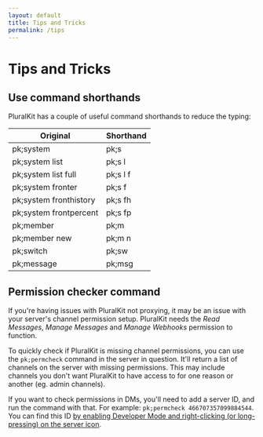 ```yaml
---
layout: default
title: Tips and Tricks
permalink: /tips
---
```


# Tips and Tricks

## Use command shorthands
PluralKit has a couple of useful command shorthands to reduce the typing:

|Original|Shorthand|
|---|---|
|pk;system|pk;s|
|pk;system list|pk;s l|
|pk;system list full|pk;s l f|
|pk;system fronter|pk;s f|
|pk;system fronthistory|pk;s fh|
|pk;system frontpercent|pk;s fp|
|pk;member|pk;m|
|pk;member new|pk;m n|
|pk;switch|pk;sw|
|pk;message|pk;msg|

## Permission checker command
If you're having issues with PluralKit not proxying, it may be an issue with your server's channel permission setup.
PluralKit needs the *Read Messages*, *Manage Messages* and *Manage Webhooks* permission to function.

To quickly check if PluralKit is missing channel permissions, you can use the `pk;permcheck` command in the server
in question. It'll return a list of channels on the server with missing permissions. This may include channels
you don't want PluralKit to have access to for one reason or another (eg. admin channels).

If you want to check permissions in DMs, you'll need to add a server ID, and run the command with that.
For example: `pk;permcheck 466707357099884544`. You can find this ID
[by enabling Developer Mode and right-clicking (or long-pressing) on the server icon](https://discordia.me/developer-mode).